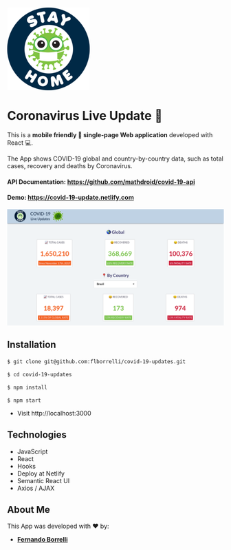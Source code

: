 ![](/public/android-chrome-192x192.png)

# Coronavirus Live Update :microscope: 

This is a **mobile friendly :iphone: single-page Web application** developed with React :computer:.  

The App shows COVID-19 global and country-by-country data, such as total cases, recovery and deaths by Coronavirus.

#### API Documentation: https://github.com/mathdroid/covid-19-api

#### Demo: https://covid-19-update.netlify.com

![](/public/img/home.png)

## Installation

```
$ git clone git@github.com:flborrelli/covid-19-updates.git
```
```
$ cd covid-19-updates
```
```
$ npm install
```
```
$ npm start
```

- Visit http://localhost:3000

## Technologies

- JavaScript
- React
- Hooks
- Deploy at Netlify
- Semantic React UI
- Axios / AJAX


## About Me

This App was developed with :heart: by:

- [**Fernando Borrelli**](https://github.com/flborrelli)




